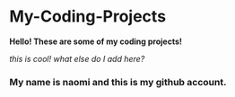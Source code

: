 # My-Coding-Projects
**Hello! These are some of my coding projects!**

*this is cool! what else do I add here?*

### My name is naomi and this is my github account.
